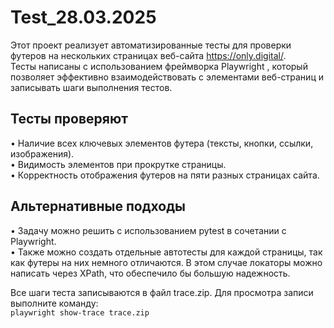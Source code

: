 # Test_28.03.2025
Этот проект реализует автоматизированные тесты для проверки футеров на нескольких страницах веб-сайта https://only.digital/. <br>
Тесты написаны с использованием фреймворка Playwright , который позволяет эффективно взаимодействовать с элементами веб-страниц и записывать шаги выполнения тестов.

## Тесты проверяют

• Наличие всех ключевых элементов футера (тексты, кнопки, ссылки, изображения).<br>
• Видимость элементов при прокрутке страницы.<br>
• Корректность отображения футеров на пяти разных страницах сайта.

## Альтернативные подходы

• Задачу можно решить с использованием pytest в сочетании с Playwright.<br>
• Также можно создать отдельные автотесты для каждой страницы, так как футеры на них немного отличаются. В этом случае локаторы можно написать через XPath, что обеспечило бы большую надежность.

Все шаги теста записываются в файл trace.zip. Для просмотра записи выполните команду:<br>
`playwright show-trace trace.zip`
